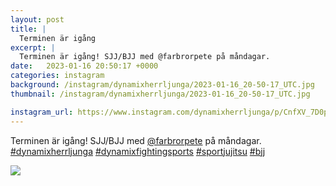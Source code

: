 ```yaml
---
layout: post
title: |
  Terminen är igång
excerpt: |
  Terminen är igång! SJJ/BJJ med @farbrorpete på måndagar.    
date:   2023-01-16 20:50:17 +0000
categories: instagram
background: /instagram/dynamixherrljunga/2023-01-16_20-50-17_UTC.jpg
thumbnail: /instagram/dynamixherrljunga/2023-01-16_20-50-17_UTC.jpg

instagram_url: https://www.instagram.com/dynamixherrljunga/p/CnfXV_7D0pI
---
```

Terminen är igång! SJJ/BJJ med [@farbrorpete](https://www.instagram.com/farbrorpete/) på måndagar. [#dynamixherrljunga](https://www.instagram.com/explore/tags/dynamixherrljunga/) [#dynamixfightingsports](https://www.instagram.com/explore/tags/dynamixfightingsports/) [#sportjujitsu](https://www.instagram.com/explore/tags/sportjujitsu/) [#bjj](https://www.instagram.com/explore/tags/bjj/)



<img src='/www-dynamix-herrljunga/instagram/dynamixherrljunga/2023-01-16_20-50-17_UTC.jpg' class='img-fluid' />

